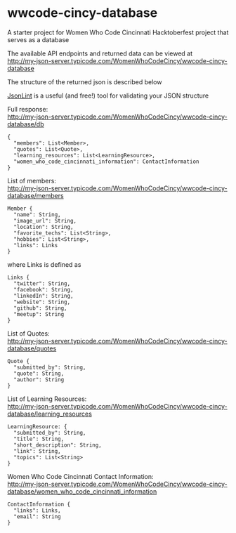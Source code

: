 # wwcode-cincy-database

A starter project for Women Who Code Cincinnati Hacktoberfest project that serves
as a database

The available API endpoints and returned data can be viewed at  
http://my-json-server.typicode.com/WomenWhoCodeCincy/wwcode-cincy-database 

The structure of the returned json is described below 

[JsonLint](https://jsonlint.com/) is a useful (and free!) tool for validating your JSON structure

Full response:  
http://my-json-server.typicode.com/WomenWhoCodeCincy/wwcode-cincy-database/db

```
{
  "members": List<Member>,
  "quotes": List<Quote>,
  "learning_resources": List<LearningResource>,
  "women_who_code_cincinnati_information": ContactInformation
}
```
List of members:  
http://my-json-server.typicode.com/WomenWhoCodeCincy/wwcode-cincy-database/members

```
Member {
  "name": String,
  "image_url": String,
  "location": String,
  "favorite_techs": List<String>,
  "hobbies": List<String>,
  "links": Links
}
```
where Links is defined as 
```
Links {
  "twitter": String,
  "facebook": String,
  "linkedIn": String,
  "website": String, 
  "github": String, 
  "meetup": String
}
```
List of Quotes:  
http://my-json-server.typicode.com/WomenWhoCodeCincy/wwcode-cincy-database/quotes

```
Quote {
  "submitted_by": String,
  "quote": String,
  "author": String
}
```
List of Learning Resources:  
http://my-json-server.typicode.com/WomenWhoCodeCincy/wwcode-cincy-database/learning_resources

```
LearningResource: {
  "submitted_by": String,
  "title": String,
  "short_description": String,
  "link": String,
  "topics": List<String>
}
```
Women Who Code Cincinnati Contact Information:  
http://my-json-server.typicode.com/WomenWhoCodeCincy/wwcode-cincy-database/women_who_code_cincinnati_information

```
ContactInformation {
  "links": Links,
  "email": String 
}
```
